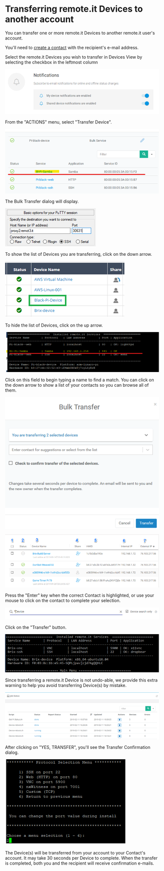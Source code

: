 # Transferring remote.it Devices to another account

You can transfer one or more remote.it Devices to another remote.it user's account.

You'll need to [create a contact](managing-contacts/create-a-contact.md) with the recipient's e-mail address.

Select the remote.it Devices you wish to transfer in Devices View by selecting the checkbox in the leftmost column

![](../.gitbook/assets/image%20%28228%29.png)

From the "ACTIONS" menu, select "Transfer Device".

![](../.gitbook/assets/image%20%28241%29.png)

The Bulk Transfer dialog will display.  

![](../.gitbook/assets/image%20%2818%29.png)

To show the list of Devices you are transferring, click on the down arrow.

![](../.gitbook/assets/image%20%28219%29.png)

To hide the list of Devices, click on the up arrow.

![](../.gitbook/assets/image%20%28294%29.png)

Click on this field to begin typing a name to find a match.  You can click on the down arrow to show a list of your contacts so you can browse all of them.

![](../.gitbook/assets/image%20%28177%29.png)

![](../.gitbook/assets/image%20%28101%29.png)

Press the "Enter" key when the correct Contact is highlighted, or use your mouse to click on the contact to complete your selection.

![](../.gitbook/assets/image%20%28357%29.png)

Click on the "Transfer" button.

![](../.gitbook/assets/image%20%28319%29.png)

Since transferring a remote.it Device is not undo-able, we provide this extra warning to help you avoid transferring Device\(s\) by mistake.

![](../.gitbook/assets/image%20%28122%29.png)

After clicking on "YES, TRANSFER", you'll see the Transfer Confirmation dialog.

![](../.gitbook/assets/image%20%28257%29.png)

The Device\(s\) will be transferred from your account to your Contact's account.  It may take 30 seconds per Device to complete.  When the transfer is completed, both you and the recipient will receive confirmation e-mails.

